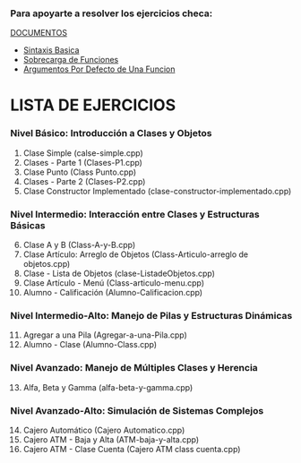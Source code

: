 ### Para apoyarte a resolver los ejercicios checa:
 [DOCUMENTOS](Documentos)
   -  [Sintaxis Basica](Documentos/Sintaxis-Basica.md)
   -  [Sobrecarga de Funciones](Documentos/Sobrecarga-de-Funciones.md)
   -  [Argumentos Por Defecto de Una Funcion](Documentos/Argumentos-Por-Defecto-de-Una-Funcion.md)

# LISTA DE EJERCICIOS

### Nivel Básico: Introducción a Clases y Objetos
1. Clase Simple (calse-simple.cpp)
2. Clases - Parte 1 (Clases-P1.cpp)
3. Clase Punto (Class Punto.cpp)
4. Clases - Parte 2 (Clases-P2.cpp)
5. Clase Constructor Implementado (clase-constructor-implementado.cpp)
     
### Nivel Intermedio: Interacción entre Clases y Estructuras Básicas
   6. Clase A y B (Class-A-y-B.cpp)
   7. Clase Artículo: Arreglo de Objetos (Class-Articulo-arreglo de objetos.cpp)
   8. Clase - Lista de Objetos (clase-ListadeObjetos.cpp)
   9. Clase Artículo - Menú (Class-articulo-menu.cpp)
   10. Alumno - Calificación (Alumno-Calificacion.cpp)
     
### Nivel Intermedio-Alto: Manejo de Pilas y Estructuras Dinámicas
   11. Agregar a una Pila (Agregar-a-una-Pila.cpp)
   12. Alumno - Clase (Alumno-Class.cpp)
     
### Nivel Avanzado: Manejo de Múltiples Clases y Herencia
   13. Alfa, Beta y Gamma (alfa-beta-y-gamma.cpp)

### Nivel Avanzado-Alto: Simulación de Sistemas Complejos
   14. Cajero Automático (Cajero Automatico.cpp)
   15. Cajero ATM - Baja y Alta (ATM-baja-y-alta.cpp)
   16. Cajero ATM - Clase Cuenta (Cajero ATM class cuenta.cpp)

   
